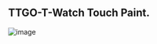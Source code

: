 ## TTGO-T-Watch Touch Paint.

![image](https://raw.githubusercontent.com/cmmakerclub/ttgo-t-watch-board/master/examples/06-TOUCH/Touch_Paint/t-watch_touch.jpg)

